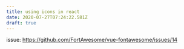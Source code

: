 ```yaml
---
title: using icons in react
date: 2020-07-27T07:24:22.581Z
draft: true
---
```


issue: https://github.com/FortAwesome/vue-fontawesome/issues/14